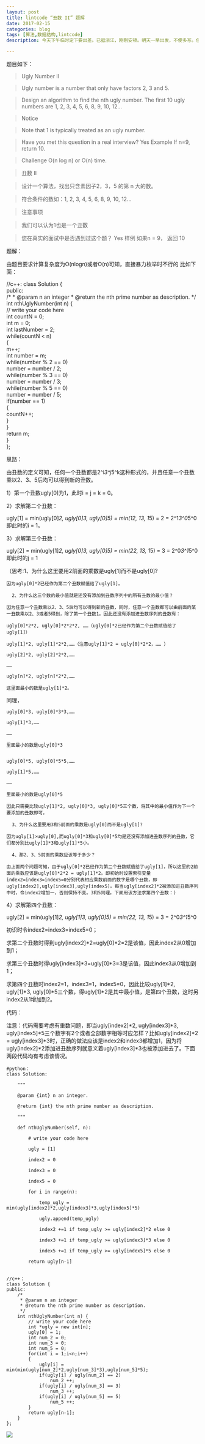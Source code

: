 ```yaml
---
layout: post
title: lintcode “丑数 II” 题解
date: 2017-02-15
categories: blog
tags: [算法,数据结构,lintcode]
description: 今天下午临时定下要出差。已抵浙江，刚刚安顿。明天一早出发，不便多写。但会在工作之余尽量写。写不是义务，写本身就是写的报酬。

---
```

题目如下：

>Ugly Number II

>Ugly number is a number that only have factors 2, 3 and 5.

>Design an algorithm to find the nth ugly number. The first 10 ugly numbers are 1, 2, 3, 4, 5, 6, 8, 9, 10, 12...

>Notice

>Note that 1 is typically treated as an ugly number.

>Have you met this question in a real interview? Yes
>Example
>If n=9, return 10.

>Challenge 
>O(n log n) or O(n) time.


>丑数 II

>设计一个算法，找出只含素因子2，3，5 的第 n 大的数。

>符合条件的数如：1, 2, 3, 4, 5, 6, 8, 9, 10, 12...

> 注意事项

>我们可以认为1也是一个丑数

>您在真实的面试中是否遇到过这个题？ Yes
>样例
>如果n = 9， 返回 10

题解：

由题目要求计算复杂度为O(nlogn)或者O(n)可知，直接暴力枚举时不行的
比如下面：

//c++:
class Solution {  
public:  
    /* 
     * @param n an integer 
     * @return the nth prime number as description. 
     */  
    int nthUglyNumber(int n) {  
        // write your code here  
        int countN = 0;  
        int m = 0;  
        int lastNumber = 2;  
        while(countN < n)  
        {  
            m++;  
            int number = m;  
            while(number % 2 == 0)  
                number = number / 2;  
            while(number % 3 == 0)  
                number = number / 3;  
            while(number % 5 == 0)  
                number = number / 5;  
            if(number == 1)  
            {  
                countN++;  
            }  
        }  
        return m;  
    }  
};  

思路：

由丑数的定义可知，任何一个丑数都是2^i*3^j*5^k这种形式的，并且任意一个丑数乘以2、3、5后均可以得到新的丑数。

1）第一个丑数ugly[0]为1，此时i = j = k = 0。

2）求解第二个丑数：

ugly[1] = min(ugly[0]*2, ugly[0]*3, ugly[0]*5) = min(1*2, 1*3, 1*5) = 2 = 2^1*3^0*5^0
即此时的i = 1。

3）求解第三个丑数：

ugly[2] = min(ugly[1]*2, ugly[0]*3, ugly[0]*5) = min(2*2, 1*3, 1*5) = 3 = 2^0*3^1*5^0
即此时的j = 1

（思考:1、为什么这里要用2前面的乘数是ugly[1]而不是ugly[0]?
	
    因为ugly[0]*2已经作为第二个丑数赋值给了ugly[1]。
    
      2、为什么这三个数的最小值就是还没有添加到丑数序列中的所有丑数的最小值？
	
    因为任意一个丑数乘以2、3、5后均可以得到新的丑数，同时，任意一个丑数都可以由前面的某一丑数乘以2、3或者5得到，除了第一个丑数1。因此还没有添加进丑数序列的丑数有：
	
    ugly[0]*2*2, ugly[0]*2*2*2, ……（ugly[0]*2已经作为第二个丑数赋值给了ugly[1]）
	
    ugly[1]*2, ugly[1]*2*2,……（注意ugly[1]*2 = ugly[0]*2*2，…… ）
	
    ugly[2]*2, ugly[2]*2*2,……
	
    ……
	
    ugly[n]*2, ugly[n]*2*2,……
	
    这里面最小的数是ugly[1]*2。
	
同理，
	
    ugly[0]*3, ugly[0]*3*3,……
	
    ugly[1]*3,……
	
    ……
	
    里面最小的数是ugly[0]*3
	
	
    ugly[0]*5, ugly[0]*5*5,……
	
    ugly[1]*5,……
	
    ……
	
    里面最小的数是ugly[0]*5
	
	因此只需要比较ugly[1]*2, ugly[0]*3, ugly[0]*5三个数，将其中的最小值作为下一个要添加的丑数即可。
	
      3、为什么这里要用3和5前面的乘数是ugly[0]而不是ugly[1]?
	
    因为ugly[1]>ugly[0],而ugly[0]*3和ugly[0]*5均是还没有添加进丑数序列的丑数，它们都分别比ugly[1]*3和ugly[1]*5小。
    
      4、那2、3、5前面的乘数应该等于多少？
	
    由上面两个问题可知，由于ugly[0]*2已经作为第二个丑数赋值给了ugly[1]，所以这里的2前面的乘数应该是ugly[0]*2*2 = ugly[1]*2。即初始时设置索引变量index2=index3=index5=0分别代表相应乘数前面的数字是哪个丑数，即ugly[index2],ugly[index3],ugly[index5]。每当ugly[index2]*2被添加进丑数序列中时，令index2增加一，否则保持不变。3和5同理。下面用该方法求第四个丑数：)

4）求解第四个丑数：

ugly[2] = min(ugly[1]*2, ugly[1]*3, ugly[0]*5) = min(2*2, 1*3, 1*5) = 3 = 2^0*3^1*5^0

初识时令index2=index3=index5=0；

求第二个丑数时得到ugly[index2]*2=ugly[0]*2=2是该值，因此index2从0增加到1；

求第三个丑数时得ugly[index3]*3=ugly[0]*3=3是该值，因此index3从0增加到1；

求第四个丑数时index2=1，index3=1，index5=0，因此比较ugly[1]*2, ugly[1]*3, ugly[0]*5三个数，得ugly[1]*2是其中最小值，是第四个丑数，这时另index2从1增加到2。

代码：

注意：代码需要考虑有重数问题，即当ugly[index2]*2, ugly[index3]*3, ugly[index5]*5三个数字有2个或者全部数字相等时应怎样？比如ugly[index2]*2 = ugly[index3]*3时，正确的做法应该是index2和index3都增加1，因为将ugly[index2]*2添加进丑数序列就意义着ugly[index3]*3也被添加进去了。下面两段代码均有考虑该情况。

    #python：
    class Solution:
        
        """
        
        @param {int} n an integer.
        
        @return {int} the nth prime number as description.
        
        """
        
        def nthUglyNumber(self, n):
        
            # write your code here
        
            ugly = [1]
        
            index2 = 0
        
            index3 = 0
        
            index5 = 0
        
            for i in range(n):
        
                temp_ugly = min(ugly[index2]*2,ugly[index3]*3,ugly[index5]*5)
        
                ugly.append(temp_ugly)
        
                index2 +=1 if temp_ugly >= ugly[index2]*2 else 0
        
                index3 +=1 if temp_ugly >= ugly[index3]*3 else 0
        
                index5 +=1 if temp_ugly >= ugly[index5]*5 else 0
        
            return ugly[n-1]


    //c++：
    class Solution {  
    public:  
        /* 
         * @param n an integer 
         * @return the nth prime number as description. 
         */  
        int nthUglyNumber(int n) {  
            // write your code here  
            int *ugly = new int[n];  
            ugly[0] = 1;  
            int num_2 = 0;  
            int num_3 = 0;  
            int num_5 = 0;  
            for(int i = 1;i<n;i++)  
            {  
                ugly[i] = min(min(ugly[num_2]*2,ugly[num_3]*3),ugly[num_5]*5);  
                if(ugly[i] / ugly[num_2] == 2)  
                    num_2 ++;  
                if(ugly[i] / ugly[num_3] == 3)  
                    num_3 ++;  
                if(ugly[i] / ugly[num_5] == 5)  
                    num_5 ++;  
            }  
            return ugly[n-1];  
        }  
    };




![](https://raw.githubusercontent.com/AlbertLZG/AlbertLZG.github.io/master/img/blog_logo.png)










